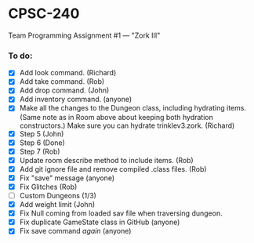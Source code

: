 # CPSC-240
Team Programming Assignment #1 — "Zork III"

### To do:

- [X] Add look command. (Richard)
- [X] Add take command. (Rob)
- [X] Add drop command. (John)
- [X] Add inventory command. (anyone)
- [X] Make all the changes to the Dungeon class, including hydrating items. (Same note as in Room above about keeping both hydration constructors.) Make sure you can hydrate trinklev3.zork. (Richard)
- [X] Step 5 (John)
- [X] Step 6 (Done)
- [X] Step 7 (Rob)
- [X] Update room describe method to include items. (Rob)
- [X] Add git ignore file and remove compiled .class files. (Rob)
- [X] Fix "save" message (anyone)
- [X] Fix Glitches (Rob)
- [ ] Custom Dungeons (1/3)
- [X] Add weight limit (John)
- [X] Fix Null coming from loaded sav file when traversing dungeon.
- [X] Fix duplicate GameState class in GitHub (anyone)
- [X] Fix save command *again* (anyone)
